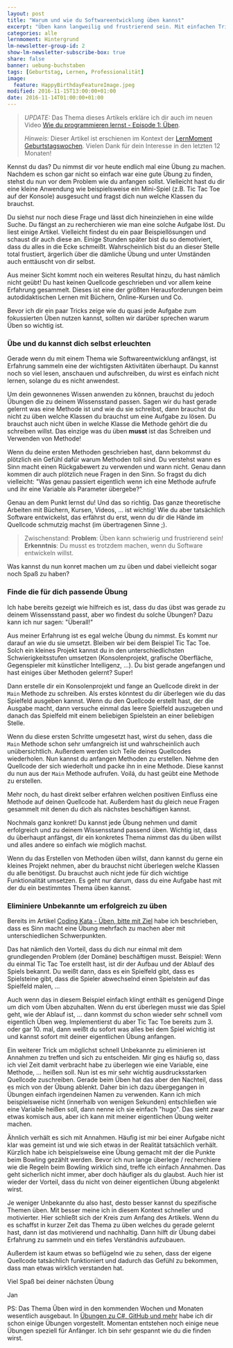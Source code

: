 ```yaml
---
layout: post
title: "Warum und wie du Softwareentwicklung üben kannst"
excerpt: "Üben kann langweilig und frustrierend sein. Mit einfachen Tricks aber auch Spaß machen."
categories: alle
lernmoment: Hintergrund
lm-newsletter-group-id: 2
show-lm-newsletter-subscribe-box: true
share: false
banner: uebung-buchstaben
tags: [Geburtstag, Lernen, Professionalität]
image:
  feature: HappyBirthdayFeatureImage.jpeg
modified: 2016-11-15T13:00:00+01:00
date: 2016-11-14T01:00:00+01:00
---
```


> *UPDATE:* Das Thema dieses Artikels erkläre ich dir auch im neuen Video [Wie du programmieren lernst - Episode 1: Üben](https://youtu.be/fLwpnLXIKrI).
>
> *Hinweis:* Dieser Artikel ist erschienen im Kontext der [LernMoment Geburtstagswochen](/erster-geburtstag/). Vielen Dank für dein Interesse in den letzten 12 Monaten!

Kennst du das? Du nimmst dir vor heute endlich mal eine Übung zu machen. Nachdem es schon gar nicht so einfach war eine gute Übung zu finden, stehst du nun vor dem Problem wie du anfangen sollst. Vielleicht hast du dir eine kleine Anwendung wie beispielsweise ein Mini-Spiel (z.B. Tic Tac Toe auf der Konsole) ausgesucht und fragst dich nun welche Klassen du brauchst.

Du siehst nur noch diese Frage und lässt dich hineinziehen in eine wilde Suche. Du fängst an zu recherchieren wie man eine solche Aufgabe löst. Du liest einige Artikel. Vielleicht findest du ein paar Beispiellösungen und schaust dir auch diese an. Einige Stunden später bist du so demotiviert, dass du alles in die Ecke schmeißt. Wahrscheinlich bist du an dieser Stelle total frustiert, ärgerlich über die dämliche Übung und unter Umständen auch enttäuscht von dir selbst.

Aus meiner Sicht kommt noch ein weiteres Resultat hinzu, du hast nämlich nicht geübt! Du hast keinen Quellcode geschrieben und vor allem keine Erfahrung gesammelt. Dieses ist eine der größten Herausforderungen beim autodidaktischen Lernen mit Büchern, Online-Kursen und Co.

Bevor ich dir ein paar Tricks zeige wie du quasi jede Aufgabe zum fokussierten Üben nutzen kannst, sollten wir darüber sprechen warum Üben so wichtig ist.

### Übe und du kannst dich selbst erleuchten

Gerade wenn du mit einem Thema wie Softwareentwicklung anfängst, ist Erfahrung sammeln eine der wichtigsten Aktivitäten überhaupt. Du kannst noch so viel lesen, anschauen und aufschreiben, du wirst es einfach nicht lernen, solange du es nicht anwendest.

Um dein gewonnenes Wissen anwenden zu können, brauchst du jedoch Übungen die zu deinem Wissensstand passen. Sagen wir du hast gerade gelernt was eine Methode ist und wie du sie schreibst, dann brauchst du nicht zu üben welche Klassen du brauchst um eine Aufgabe zu lösen. Du brauchst auch nicht üben in welche Klasse die Methode gehört die du schreiben willst. Das einzige was du üben **musst** ist das Schreiben und Verwenden von Methode!

Wenn du deine ersten Methoden geschrieben hast, dann bekommst du plötzlich ein Gefühl dafür warum Methoden toll sind. Du verstehst wann es Sinn macht einen Rückgabewert zu verwenden und wann nicht. Genau dann kommen dir auch plötzlich neue Fragen in den Sinn. So fragst du dich vielleicht: "Was genau passiert eigentlich wenn ich eine Methode aufrufe und ihr eine Variable als Parameter übergebe?"

Genau an dem Punkt lernst du! Und das so richtig. Das ganze theoretische Arbeiten mit Büchern, Kursen, Videos, ... ist wichtig! Wie du aber tatsächlich Software entwickelst, das erfährst du erst, wenn du dir die Hände im Quellcode schmutzig machst (im übertragenen Sinne ;).

> Zwischenstand:
> **Problem**: Üben kann schwierig und frustrierend sein!
> **Erkenntnis**: Du musst es trotzdem machen, wenn du Software entwickeln willst. 

Was kannst du nun konret machen um zu üben und dabei vielleicht sogar noch Spaß zu haben?

### Finde die für dich passende Übung

Ich habe bereits gezeigt wie hilfreich es ist, dass du das übst was gerade zu deinem Wissensstand passt, aber wo findest du solche Übungen? Dazu kann ich nur sagen: "Überall!"

Aus meiner Erfahrung ist es egal welche Übung du nimmst. Es kommt nur darauf an wie du sie umsetzt. Bleiben wir bei dem Beispiel Tic Tac Toe. Solch ein kleines Projekt kannst du in den unterschiedlichsten Schwierigkeitsstufen umsetzen (Konsolenprojekt, grafische Oberfläche, Gegenspieler mit künstlicher Intelligenz, ...). Du bist gerade angefangen und hast einiges über Methoden gelernt? Super! 

Dann erstelle dir ein Konsolenprojekt und fange an Quellcode direkt in der `Main` Methode zu schreiben. Als erstes könntest du dir überlegen wie du das Spielfeld ausgeben kannst. Wenn du den Quellcode erstellt hast, der die Ausgabe macht, dann versuche einmal das leere Spielfeld auszugeben und danach das Spielfeld mit einem beliebigen Spielstein an einer beliebigen Stelle.

Wenn du diese ersten Schritte umgesetzt hast, wirst du sehen, dass die `Main` Methode schon sehr umfangreich ist und wahrscheinlich auch unübersichtlich. Außerdem werden sich Teile deines Quellcodes wiederholen. Nun kannst du anfangen Methoden zu erstellen. Nehme den Quellcode der sich wiederholt und packe ihn in eine Methode. Diese kannst du nun aus der `Main` Methode aufrufen. Voilá, du hast geübt eine Methode zu erstellen.

Mehr noch, du hast direkt selber erfahren welchen positiven Einfluss eine Methode auf deinen Quellcode hat. Außerdem hast du gleich neue Fragen gesammelt mit denen du dich als nächstes beschäftigen kannst.

Nochmals ganz konkret! Du kannst jede Übung nehmen und damit erfolgreich und zu deinem Wissensstand passend üben. Wichtig ist, dass du überhaupt anfängst, dir ein konkretes Thema nimmst das du üben willst und alles andere so einfach wie möglich machst.   

Wenn du das Erstellen von Methoden üben willst, dann kannst du gerne ein kleines Projekt nehmen, aber du brauchst nicht überlegen welche Klassen du alle benötigst. Du brauchst auch nicht jede für dich wichtige Funktionalität umsetzen. Es geht nur darum, dass du eine Aufgabe hast mit der du ein bestimmtes Thema üben kannst.  

### Eliminiere Unbekannte um erfolgreich zu üben

Bereits im Artikel [Coding Kata - Üben, bitte mit Ziel](/alle/ueben-mit-coding-katas/) habe ich beschrieben, dass es Sinn macht eine Übung mehrfach zu machen aber mit unterschiedlichen Schwerpunkten.

Das hat nämlich den Vorteil, dass du dich nur einmal mit dem grundlegenden Problem (der Domäne) beschäftigen musst. Beispiel: Wenn du einmal Tic Tac Toe erstellt hast, ist dir der Aufbau und der Ablauf des Spiels bekannt. Du weißt dann, dass es ein Spielfeld gibt, dass es Spielsteine gibt, dass die Spieler abwechselnd einen Spielstein auf das Spielfeld malen, ...

Auch wenn das in diesem Beispiel einfach klingt enthält es genügend Dinge um dich vom Üben abzuhalten. Wenn du erst überlegen musst wie das Spiel geht, wie der Ablauf ist, ... dann kommst du schon wieder sehr schnell vom eigentlich Üben weg. Implementierst du aber Tic Tac Toe bereits zum 3. oder gar 10. mal, dann weißt du sofort was alles bei dem Spiel wichtig ist und kannst sofort mit deiner eigentlichen Übung anfangen.

Ein weiterer Trick um möglichst schnell Unbekannte zu eliminieren ist Annahmen zu treffen und sich zu entscheiden. Mir ging es häufig so, dass ich viel Zeit damit verbracht habe zu überlegen wie eine Variable, eine Methode, ... heißen soll. Nun ist es mir sehr wichtig ausdrucksstarken Quellcode zuschreiben. Gerade beim Üben hat das aber den Nachteil, dass es mich von der Übung ablenkt. Daher bin ich dazu übergegangen in Übungen einfach irgendeinen Namen zu verwenden. Kann ich mich beispielsweise nicht (innerhalb von wenigen Sekunden) entschließen wie eine Variable heißen soll, dann nenne ich sie einfach "hugo". Das sieht zwar etwas komisch aus, aber ich kann mit meiner eigentlichen Übung weiter machen.

Ähnlich verhält es sich mit Annahmen. Häufig ist mir bei einer Aufgabe nicht klar was gemeint ist und wie sich etwas in der Realität tatsächlich verhält. Kürzlich habe ich beispielsweise eine Übung gemacht mit der die Punkte beim Bowling gezählt werden. Bevor ich nun lange überlege / recherchiere wie die Regeln beim Bowling wirklich sind, treffe ich einfach Annahmen. Das geht sicherlich nicht immer, aber doch häufiger als du glaubst. Auch hier ist wieder der Vorteil, dass du nicht von deiner eigentlichen Übung abgelenkt wirst.  

Je weniger Unbekannte du also hast, desto besser kannst du spezifische Themen üben. Mit besser meine ich in diesem Kontext schneller und motivierter. Hier schließt sich der Kreis zum Anfang des Artikels. Wenn du es schaffst in kurzer Zeit das Thema zu üben welches du gerade gelernt hast, dann ist das motivierend und nachhaltig. Dann hilft dir Übung dabei Erfahrung zu sammeln und ein tiefes Verständnis aufzubauen.

Außerdem ist kaum etwas so beflügelnd wie zu sehen, dass der eigene Quellcode tatsächlich funktioniert und dadurch das Gefühl zu bekommen, dass man etwas wirklich verstanden hat.

Viel Spaß bei deiner nächsten Übung

Jan

PS: Das Thema Üben wird in den kommenden Wochen und Monaten wesentlich ausgebaut. In [Übungen zu C#, GitHub und mehr](/alle/uebungen-auf-github/) habe ich dir schon einige Übungen vorgestellt. Momentan entstehen noch einige neue Übungen speziell für Anfänger. Ich bin sehr gespannt wie du die finden wirst.
